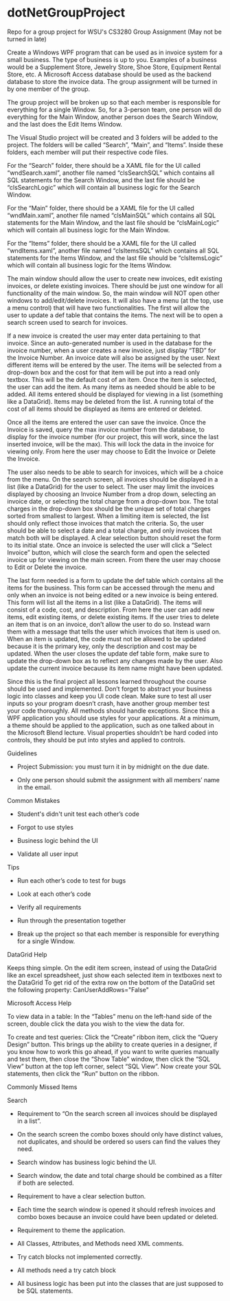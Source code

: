 # dotNetGroupProject
Repo for a group project for WSU's  CS3280
Group Assignment (May not be turned in late)

Create a Windows WPF program that can be used as in invoice system for a small business.  The type of business is up to you.  Examples of a business would be a Supplement Store, Jewelry Store, Shoe Store, Equipment Rental Store, etc.  A Microsoft Access database should be used as the backend database to store the invoice data.  The group assignment will be turned in by one member of the group.

The group project will be broken up so that each member is responsible for everything for a single Window.  So, for a 3-person team, one person will do everything for the Main Window, another person does the Search Window, and the last does the Edit Items Window.

The Visual Studio project will be created and 3 folders will be added to the project.  The folders will be called “Search”, “Main”, and “Items”.  Inside these folders, each member will put their respective code files. 

For the “Search” folder, there should be a XAML file for the UI called “wndSearch.xaml”, another file named “clsSearchSQL” which contains all SQL statements for the Search Window, and the last file should be “clsSearchLogic” which will contain all business logic for the Search Window.

For the “Main” folder, there should be a XAML file for the UI called “wndMain.xaml”, another file named “clsMainSQL” which contains all SQL statements for the Main Window, and the last file should be “clsMainLogic” which will contain all business logic for the Main Window.

For the “Items” folder, there should be a XAML file for the UI called “wndItems.xaml”, another file named “clsItemsSQL” which contains all SQL statements for the Items Window, and the last file should be “clsItemsLogic” which will contain all business logic for the Items Window.

The main window should allow the user to create new invoices, edit existing invoices, or delete existing invoices.  There should be just one window for all functionality of the main window.  So, the main window will NOT open other windows to add/edit/delete invoices.  It will also have a menu (at the top, use a menu control) that will have two functionalities.  The first will allow the user to update a def table that contains the items.  The next will be to open a search screen used to search for invoices.

If a new invoice is created the user may enter data pertaining to that invoice.  Since an auto-generated number is used in the database for the invoice number, when a user creates a new invoice, just display “TBD” for the Invoice Number.  An invoice date will also be assigned by the user.  Next different items will be entered by the user.  The items will be selected from a drop-down box and the cost for that item will be put into a read only textbox.  This will be the default cost of an item. Once the item is selected, the user can add the item.  As many items as needed should be able to be added.  All items entered should be displayed for viewing in a list (something like a DataGrid).  Items may be deleted from the list.  A running total of the cost of all items should be displayed as items are entered or deleted.

Once all the items are entered the user can save the invoice.  Once the Invoice is saved, query the max invoice number from the database, to display for the invoice number (for our project, this will work, since the last inserted invoice, will be the max).  This will lock the data in the invoice for viewing only.  From here the user may choose to Edit the Invoice or Delete the Invoice. 

The user also needs to be able to search for invoices, which will be a choice from the menu.  On the search screen, all invoices should be displayed in a list (like a DataGrid) for the user to select.  The user may limit the invoices displayed by choosing an Invoice Number from a drop down, selecting an invoice date, or selecting the total charge from a drop-down box.  The total charges in the drop-down box should be the unique set of total charges sorted from smallest to largest.  When a limiting item is selected, the list should only reflect those invoices that match the criteria.  So, the user should be able to select a date and a total charge, and only invoices that match both will be displayed.  A clear selection button should reset the form to its initial state.  Once an invoice is selected the user will click a “Select Invoice” button, which will close the search form and open the selected invoice up for viewing on the main screen.  From there the user may choose to Edit or Delete the invoice.

The last form needed is a form to update the def table which contains all the items for the business.  This form can be accessed through the menu and only when an invoice is not being edited or a new invoice is being entered.  This form will list all the items in a list (like a DataGrid).  The items will consist of a code, cost, and description.  From here the user can add new items, edit existing items, or delete existing items.  If the user tries to delete an item that is on an invoice, don’t allow the user to do so.  Instead warn them with a message that tells the user which invoices that item is used on.  When an item is updated, the code must not be allowed to be updated because it is the primary key, only the description and cost may be updated.  When the user closes the update def table form, make sure to update the drop-down box as to reflect any changes made by the user.  Also update the current invoice because its item name might have been updated.

Since this is the final project all lessons learned throughout the course should be used and implemented.  Don’t forget to abstract your business logic into classes and keep you UI code clean.  Make sure to test all user inputs so your program doesn’t crash, have another group member test your code thoroughly.  All methods should handle exceptions.  Since this a WPF application you should use styles for your applications.  At a minimum, a theme should be applied to the application, such as one talked about in the Microsoft Blend lecture.  Visual properties shouldn’t be hard coded into controls, they should be put into styles and applied to controls.

 

 

Guidelines

- Project Submission: you must turn it in by midnight on the due date.

- Only one person should submit the assignment with all members’ name in the email.

 

Common Mistakes

- Student's didn't unit test each other’s code

- Forgot to use styles

- Business logic behind the UI

- Validate all user input

 

Tips

- Run each other’s code to test for bugs

- Look at each other’s code

- Verify all requirements

- Run through the presentation together

- Break up the project so that each member is responsible for everything for a single Window.

 

DataGrid Help

Keeps thing simple.
On the edit item screen, instead of using the DataGrid like an excel spreadsheet, just show each selected item in textboxes next to the DataGrid
To get rid of the extra row on the bottom of the DataGrid set the following property:
CanUserAddRows="False"
 

Microsoft Access Help

To view data in a table: In the “Tables” menu on the left-hand side of the screen, double click the data you wish to the view the data for.

 

To create and test queries: Click the “Create” ribbon item, click the “Query Design” button.  This brings up the ability to create queries in a designer, if you know how to work this go ahead, if you want to write queries manually and test them, then close the “Show Table” window, then click the “SQL View” button at the top left corner, select “SQL View”.  Now create your SQL statements, then click the “Run” button on the ribbon.

 

Commonly Missed Items

Search

- Requirement to “On the search screen all invoices should be displayed in a list”.

- On the search screen the combo boxes should only have distinct values, not duplicates, and should be ordered so users can find the values they need.

- Search window has business logic behind the UI.

- Search window, the date and total charge should be combined as a filter if both are selected.

- Requirement to have a clear selection button.

- Each time the search window is opened it should refresh invoices and combo boxes because an invoice could have been updated or deleted.

- Requirement to theme the application.

- All Classes, Attributes, and Methods need XML comments.

- Try catch blocks not implemented correctly.

- All methods need a try catch block

- All business logic has been put into the classes that are just supposed to be SQL statements.
